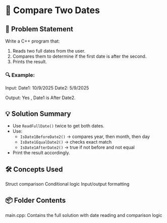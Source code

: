 # 📅 Compare Two Dates

## 🧩 Problem Statement
Write a C++ program that:
1. Reads two full dates from the user.
2. Compares them to determine if the first date is after the second.
3. Prints the result.

### 🔍 Example:
Input:
Date1: 10/9/2025 
Date2: 5/9/2025

Output:
Yes , Date1 is After Date2.


## 💡 Solution Summary
- Use `ReadFullDate()` twice to get both dates.
- Use:
  - `IsDate1BeforeDate2()` → compares year, then month, then day
  - `IsDate1EqualDate2()` → checks exact match
  - `IsDate1AfterDate2()` → true if not before and not equal
- Print the result accordingly.

## 🛠️ Concepts Used
Struct comparison
Conditional logic
Input/output formatting

## 📦 Folder Contents
main.cpp: Contains the full solution with date reading and comparison logic
